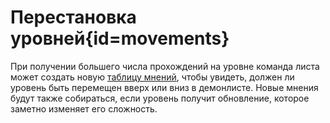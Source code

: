 <div class='panel fade js-scroll-anim' data-anim='fade'>

# Перестановка уровней{id=movements}

При получении большего числа прохождений на уровне команда листа может создать новую [таблицу мнений](/guidelines/listopinions), чтобы увидеть, должен ли уровень быть перемещен вверх или вниз в демонлисте. Новые мнения будут также собираться, если уровень получит обновление, которое заметно изменяет его сложность.

</div>
